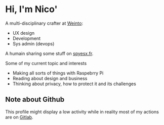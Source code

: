 # Hi, I'm Nico'

A multi-disciplinary crafter at [Weinto](https://www.weinto.com):

- UX design
- Development
- Sys admin (devops)

A humain sharing some stuff on [spyesx.fr](https://www.spyesx.fr).

Some of my current topic and interests

- Making all sorts of things with Raspebrry Pi
- Reading about design and business
- Thinking about privacy, how to protect it and its challenges

## Note about Github

This profile might display a low activity while in reality most of my actions
are on [Gitlab](https://gitlab.com/nicolas.bages).
